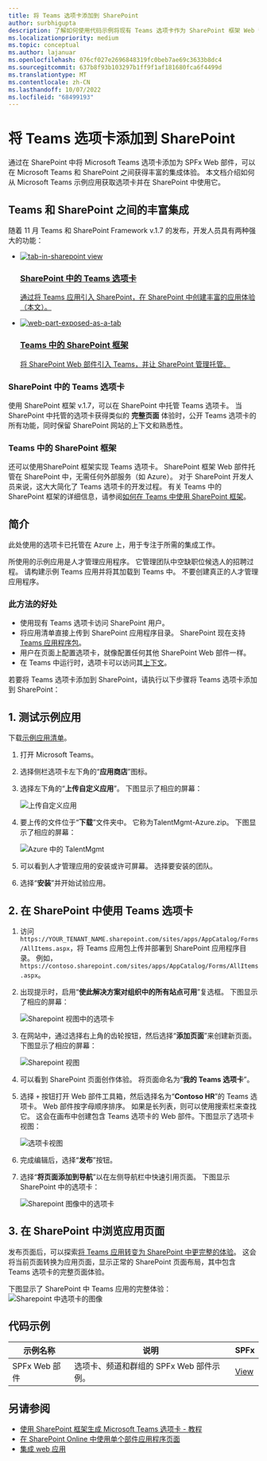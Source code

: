 ```yaml
---
title: 将 Teams 选项卡添加到 SharePoint
author: surbhigupta
description: 了解如何使用代码示例将现有 Teams 选项卡作为 SharePoint 框架 Web 部件部署到 SharePoint。
ms.localizationpriority: medium
ms.topic: conceptual
ms.author: lajanuar
ms.openlocfilehash: 076cf027e2696848319fc0beb7ae69c3633b8dc4
ms.sourcegitcommit: 637b8f93b103297b1ff9f1af181680fca6f4499d
ms.translationtype: MT
ms.contentlocale: zh-CN
ms.lasthandoff: 10/07/2022
ms.locfileid: "68499193"
---
```

# <a name="add-teams-tab-to-sharepoint"></a>将 Teams 选项卡添加到 SharePoint

通过在 SharePoint 中将 Microsoft Teams 选项卡添加为 SPFx Web 部件，可以在 Microsoft Teams 和 SharePoint 之间获得丰富的集成体验。 本文档介绍如何从 Microsoft Teams 示例应用获取选项卡并在 SharePoint 中使用它。

## <a name="rich-integration-between-teams-and-sharepoint"></a>Teams 和 SharePoint 之间的丰富集成

随着 11 月 Teams 和 SharePoint Framework v.1.7 的发布，开发人员具有两种强大的功能：

<ul  class="panelContent cardsC">
<li>
    <a href="#introduction">
        <div class="cardSize">
            <div class="cardPadding">
                <div class="card">
                    <div class="cardImageOuter">
                        <div class="cardImage bgdAccent1">
                            <img src="~/assets/images/tabs/tabs-in-sharepoint/image084.png" alt="tab-in-sharepoint view"/>
                        </div>
                    </div>
                    <div class="cardText">
                        <h3>SharePoint 中的 Teams 选项卡</h3>
                        <p>通过将 Teams 应用引入 SharePoint，在 SharePoint 中创建丰富的应用体验（本文）。</p>
                    </div>
                </div>
            </div>
        </div>
    </a>
</li>
<li>
    <a href="/sharepoint/dev/spfx/web-parts/get-started/using-web-part-as-ms-teams-tab">
        <div class="cardSize">
            <div class="cardPadding">
                <div class="card">
                    <div class="cardImageOuter">
                        <div class="cardImage bgdAccent1">
                            <img src="~/assets/images/tabs/tabs-in-sharepoint/SharePoint-web-part-exposed-as-a-Tab-in-Microsoft-Teams.png" alt="web-part-exposed-as-a-tab" />
                        </div>
                    </div>
                    <div class="cardText">
                        <h3>Teams 中的 SharePoint 框架</h3>
                        <p>将 SharePoint Web 部件引入 Teams，并让 SharePoint 管理托管。</p>
                    </div>
                </div>
            </div>
        </div>
    </a>
</li>
</ul>

### <a name="teams-tabs-in-sharepoint"></a>SharePoint 中的 Teams 选项卡

使用 SharePoint 框架 v.1.7，可以在 SharePoint 中托管 Teams 选项卡。 当 SharePoint 中托管的选项卡获得类似的 **完整页面** 体验时，公开 Teams 选项卡的所有功能，同时保留 SharePoint 网站的上下文和熟悉性。

### <a name="sharepoint-framework-in-teams"></a>Teams 中的 SharePoint 框架

还可以使用SharePoint 框架实现 Teams 选项卡。 SharePoint 框架 Web 部件托管在 SharePoint 中，无需任何外部服务（如 Azure）。 对于 SharePoint 开发人员来说，这大大简化了 Teams 选项卡的开发过程。 有关 Teams 中的 SharePoint 框架的详细信息，请参阅[如何在 Teams 中使用 SharePoint 框架](/sharepoint/dev/spfx/web-parts/get-started/using-web-part-as-ms-teams-tab)。

## <a name="introduction"></a>简介

此处使用的选项卡已托管在 Azure 上，用于专注于所需的集成工作。

所使用的示例应用是人才管理应用程序。 它管理团队中空缺职位候选人的招聘过程。 请构建示例 Teams 应用并将其加载到 Teams 中。 不要创建真正的人才管理应用程序。

### <a name="benefits-of-this-approach"></a>此方法的好处

* 使用现有 Teams 选项卡访问 SharePoint 用户。
* 将应用清单直接上传到 SharePoint 应用程序目录。 SharePoint 现在支持 [Teams 应用程序包](~/concepts/build-and-test/apps-package.md)。
* 用户在页面上配置选项卡，就像配置任何其他 SharePoint Web 部件一样。
* 在 Teams 中运行时，选项卡可以访问其[上下文](~/tabs/how-to/access-teams-context.md)。

若要将 Teams 选项卡添加到 SharePoint，请执行以下步骤将 Teams 选项卡添加到 SharePoint：

## <a name="1-test-the-sample-app"></a>1. 测试示例应用

下载[示例应用清单](https://github.com/MicrosoftDocs/msteams-docs/raw/master/msteams-platform/assets/downloads/TalentMgmt-Azure.zip)。

1. 打开 Microsoft Teams。
1. 选择侧栏选项卡左下角的“**应用商店**”图标。
1. 选择左下角的“**上传自定义应用**”。 下图显示了相应的屏幕：  

    ![上传自定义应用](~/assets/images/tabs/tabs-in-sharepoint/upload-custom-app.png)

1. 要上传的文件位于“**下载**”文件夹中。 它称为TalentMgmt-Azure.zip。 下图显示了相应的屏幕：

    ![Azure 中的 TalentMgmt](~/assets/images/tabs/tabs-in-sharepoint/talentmgmt-azure.png)

1. 可以看到人才管理应用的安装或许可屏幕。 选择要安装的团队。
1. 选择“**安装**”并开始试验应用。

## <a name="2-use-teams-tab-in-sharepoint"></a>2. 在 SharePoint 中使用 Teams 选项卡

1. 访问 `https://YOUR_TENANT_NAME.sharepoint.com/sites/apps/AppCatalog/Forms/AllItems.aspx`，将 Teams 应用包上传并部署到 SharePoint 应用程序目录。 例如，`https://contoso.sharepoint.com/sites/apps/AppCatalog/Forms/AllItems.aspx`。

1. 出现提示时，启用“**使此解决方案对组织中的所有站点可用**”复选框。
下图显示了相应的屏幕：

   ![Sharepoint 视图中的选项卡](~/assets/images/tabs/tabs-in-sharepoint/image065.png)

1. 在网站中，通过选择右上角的齿轮按钮，然后选择“**添加页面**”来创建新页面。
下图显示了相应的屏幕：

   ![Sharepoint 视图](~/assets/images/tabs/tabs-in-sharepoint/image066.png)

1. 可以看到 SharePoint 页面创作体验。 将页面命名为“**我的 Teams 选项卡**”。

1. 选择 `+` 按钮打开 Web 部件工具箱，然后选择名为“**Contoso HR**”的 Teams 选项卡。 Web 部件按字母顺序排序。 如果是长列表，则可以使用搜索栏来查找它。 这会在画布中创建包含 Teams 选项卡的 Web 部件。下图显示了选项卡视图：

   ![选项卡视图](~/assets/images/tabs/tabs-in-sharepoint/image071.png)

1. 完成编辑后，选择“**发布**”按钮。

1. 选择“**将页面添加到导航**”以在左侧导航栏中快速引用页面。
下图显示 SharePoint 中的选项卡：

   ![Sharepoint 图像中的选项卡](~/assets/images/tabs/tabs-in-sharepoint/image073.png)

## <a name="3-explore-app-pages-in-sharepoint"></a>3. 在 SharePoint 中浏览应用页面

发布页面后，可以探索[将 Teams 应用转变为 SharePoint 中更完整的体验](/sharepoint/dev/spfx/web-parts/single-part-app-pages)。 这会将当前页面转换为应用页面，显示正常的 SharePoint 页面布局，其中包含 Teams 选项卡的完整页面体验。

下图显示了 SharePoint 中 Teams 应用的完整体验：![Sharepoint 中选项卡的图像](~/assets/images/tabs/tabs-in-sharepoint/image085.png)

## <a name="code-sample"></a>代码示例

| **示例名称** | **说明** | **SPFx** |
|-----------------|-----------------|----------|
| SPFx Web 部件 | 选项卡、频道和群组的 SPFx Web 部件示例。 | [View](https://github.com/OfficeDev/Microsoft-Teams-Samples/tree/main/samples/tab-channel-group/spfx)

## <a name="see-also"></a>另请参阅

* [使用 SharePoint 框架生成 Microsoft Teams 选项卡 - 教程](/sharepoint/dev/spfx/web-parts/get-started/using-web-part-as-ms-teams-tab)
* [在 SharePoint Online 中使用单个部件应用程序页面](/sharepoint/dev/spfx/web-parts/single-part-app-pages)
* [集成 web 应用](~/samples/integrate-web-apps-overview.md)
